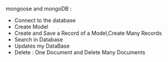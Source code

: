 mongoose and mongoDB :
- Connect to the database
- Create Model
- Create and Save a Record of a Model,Create Many Records
- Search in Database
- Updates my DataBase
- Delete : One Document and Delete Many Documents 

